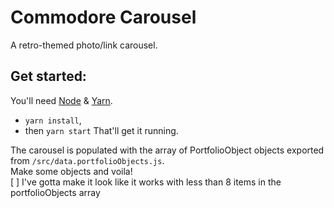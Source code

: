 # Commodore Carousel
A retro-themed photo/link carousel.

## Get started:
You'll need [Node](https://nodejs.org/en/) & [Yarn](https://yarnpkg.com/lang/en/docs/install/#windows-stable).
 - `yarn install`,
 - then `yarn start`
 That'll get it running.
 
 The carousel is populated with the array of PortfolioObject objects exported from `/src/data.portfolioObjects.js`.  
 Make some objects and voila!  
 \[ ] I've gotta make it look like it works with less than 8 items in the portfolioObjects array
